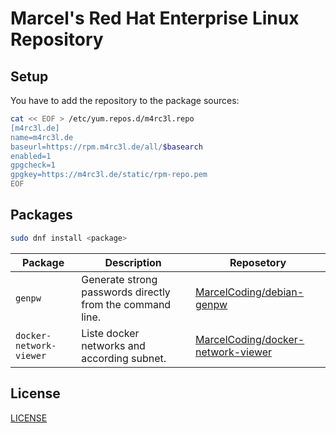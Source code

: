 # Marcel's Red Hat Enterprise Linux Repository

## Setup

You have to add the repository to the package sources:

```bash
cat << EOF > /etc/yum.repos.d/m4rc3l.repo
[m4rc3l.de]
name=m4rc3l.de
baseurl=https://rpm.m4rc3l.de/all/$basearch
enabled=1
gpgcheck=1
gpgkey=https://m4rc3l.de/static/rpm-repo.pem
EOF
```

## Packages

```bash
sudo dnf install <package>
```

| Package                 | Description                                               | Reposetory                                                                                  |
| ----------------------- | --------------------------------------------------------- | ------------------------------------------------------------------------------------------- |
| `genpw`                 | Generate strong passwords directly from the command line. | [MarcelCoding/debian-genpw](https://github.com/MarcelCoding/debian-genpw)                   |
| `docker-network-viewer` | Liste docker networks and according subnet.               | [MarcelCoding/docker-network-viewer](https://github.com/MarcelCoding/docker-network-viewer) |

## License

[LICENSE](LICENSE)
